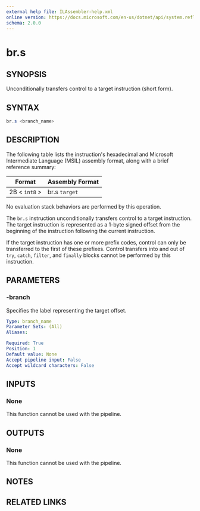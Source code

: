 ```yaml
---
external help file: ILAssembler-help.xml
online version: https://docs.microsoft.com/en-us/dotnet/api/system.reflection.emit.opcodes.br_s
schema: 2.0.0
---
```


# br.s

## SYNOPSIS

Unconditionally transfers control to a target instruction (short form).

## SYNTAX

```powershell
br.s <branch_name>
```

## DESCRIPTION

The following table lists the instruction's hexadecimal and Microsoft Intermediate Language (MSIL) assembly format, along with a brief reference summary:

| Format        | Assembly Format |
| ------------- | --------------- |
| 2B < `int8` > | br.s `target`   |

 No evaluation stack behaviors are performed by this operation.

 The `br.s` instruction unconditionally transfers control to a target instruction. The target instruction is represented as a 1-byte signed offset from the beginning of the instruction following the current instruction.

 If the target instruction has one or more prefix codes, control can only be transferred to the first of these prefixes. Control transfers into and out of `try`, `catch`, `filter`, and `finally` blocks cannot be performed by this instruction.

## PARAMETERS

### -branch

Specifies the label representing the target offset.

```yaml
Type: branch_name
Parameter Sets: (All)
Aliases:

Required: True
Position: 1
Default value: None
Accept pipeline input: False
Accept wildcard characters: False
```

## INPUTS

### None

This function cannot be used with the pipeline.

## OUTPUTS

### None

This function cannot be used with the pipeline.

## NOTES

## RELATED LINKS
